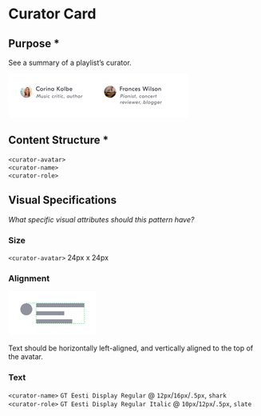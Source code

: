 # Curator Card
## Purpose *
See a summary of a playlist’s curator.

<img src="example.jpg" width="360" height="88" />

## Content Structure *
```
<curator-avatar>
<curator-name>
<curator-role>
```

<!-- ## Variations
*What different types of this pattern exist? Does it change depending on the context?* -->

<!-- ## States
*How does the pattern change as the user interacts with it?* -->

## Visual Specifications
*What specific visual attributes should this pattern have?*

### Size
`<curator-avatar>` 24px x 24px

### Alignment
<img src="visual__alignment.jpg" width="176" height="88" />

Text should be horizontally left-aligned, and vertically aligned to the top of the avatar.

### Text
`<curator-name>` `GT Eesti Display Regular` @ `12px`/`16px`/`.5px`, `shark`  
`<curator-role>` `GT Eesti Display Regular Italic` @ `10px`/`12px`/`.5px`, `slate`

<!-- ## Usage Specifications
*Where and how should this pattern be used in an interface?* -->
